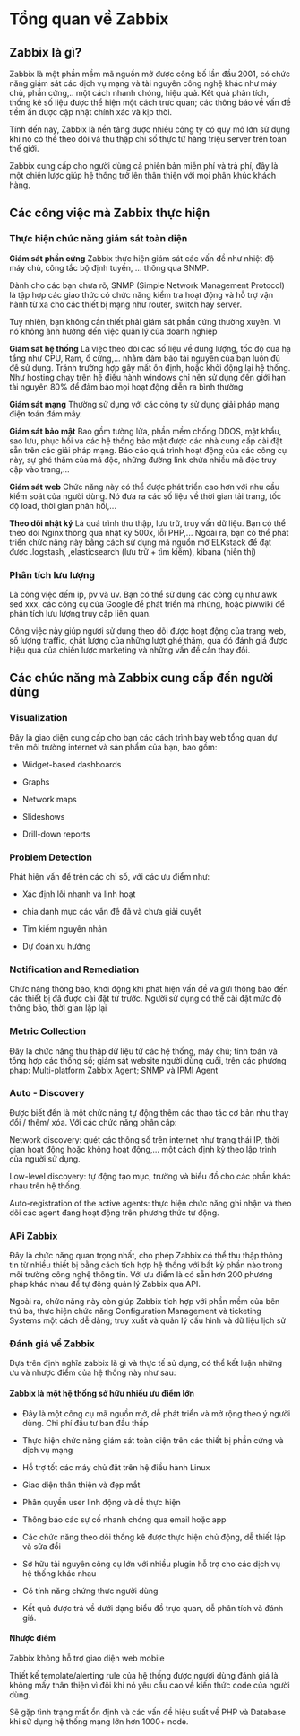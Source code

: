 # Tổng quan về Zabbix

## Zabbix là gì?
Zabbix là một phần mềm mã nguồn mở được công bố lần đầu 2001, có chức năng giám sát các dịch vụ mạng và  tài nguyên công nghệ khác như máy chủ, phần cứng,.. một cách nhanh chóng, hiệu quả. Kết quả phân tích, thống kê số liệu được thể hiện một cách trực quan; các thông báo về vấn đề tiềm ẩn được cập nhật chính xác và kịp thời. 

Tính đến nay, Zabbix là nền tảng được nhiều công ty có quy mô lớn sử dụng khi nó có thể theo dõi và thu thập chỉ số thực từ hàng triệu server trên toàn thế giới. 

Zabbix cung cấp cho người dùng cả phiên bản miễn phí và trả phí, đây là một chiến lược giúp hệ thống trở lên thân thiện với mọi phân khúc khách hàng. 

## Các công việc mà Zabbix thực hiện

### Thực hiện chức năng giám sát toàn diện
**Giám sát phần cứng**
Zabbix thực hiện giám sát các vấn đề như nhiệt độ máy chủ, công tắc bộ định tuyến, ... thông qua SNMP.

Dành cho các bạn chưa rõ, SNMP (Simple Network Management Protocol) là tập hợp các giao thức có chức năng kiểm tra hoạt động và hỗ trợ vận hành từ xa cho các thiết bị mạng như router, switch hay server.

Tuy nhiên, bạn không cần thiết phải giám sát phần cứng thường xuyên. Vì nó không ảnh hưởng đến việc quản lý của doanh nghiệp

**Giám sát hệ thống**
Là việc theo dõi các số liệu về dung lượng, tốc độ của hạ tầng như CPU, Ram, ổ cứng,... nhằm đảm bảo tài nguyên của bạn luôn đủ để sử dụng. Tránh trường hợp gây mất ổn định, hoặc khởi động lại hệ thống. Như hosting chạy trên hệ điều hành windows chỉ nên sử dụng đến giới hạn tài nguyên 80% để đảm bảo mọi hoạt động diễn ra bình thường

**Giám sát mạng**
Thường sử dụng với các công ty sử dụng giải pháp mạng điện toán đám mây. 

**Giám sát bảo mật**
Bao gồm tường lửa, phần mềm chống DDOS, mật khẩu, sao lưu, phục hồi và các hệ thống bảo mật được các nhà cung cấp cài đặt sẵn trên các giải pháp mạng. Báo cáo quá trình hoạt động của các công cụ này, sự ghé thăm của mã độc, những đường link chứa nhiều mã độc truy cập vào trang,... 

**Giám sát web**
Chức năng này có thể được phát triển cao hơn với nhu cầu kiểm soát của người dùng. Nó đưa ra các số liệu về thời gian tải trang, tốc độ load, thời gian phản hồi,... 

**Theo dõi nhật ký** 
Là quá trình thu thập, lưu trữ, truy vấn dữ liệu. Bạn có thể theo dõi Nginx thông qua nhật ký 500x, lỗi PHP,... Ngoài ra, bạn có thể phát triển chức năng này bằng cách sử dụng mã nguồn mở ELKstack để đạt được .logstash, ,elasticsearch (lưu trữ + tìm kiếm), kibana (hiển thị)

### Phân tích lưu lượng 
Là công việc đếm ip, pv và uv. Bạn có thể sử dụng các công cụ như awk sed xxx, các công cụ của Google để phát triển mã nhúng, hoặc piwwiki để phân tích lưu lượng truy cập liên quan. 

Công việc này giúp người sử dụng theo dõi được hoạt động của trang web, số lượng traffic, chất lượng của những lượt ghé thăm, qua đó đánh giá được hiệu quả của chiến lược marketing và những vấn đề cần thay đổi. 

## Các chức năng mà Zabbix cung cấp đến người dùng
### Visualization
Đây là giao diện cung cấp cho bạn các cách trình bày web tổng quan dự trên môi trường internet và sản phẩm của bạn, bao gồm:
- Widget-based dashboards

- Graphs

- Network maps

- Slideshows

- Drill-down reports

### Problem Detection 

Phát hiện vấn đề trên các chỉ số, với các ưu điểm như: 

- Xác định lỗi nhanh và linh hoạt 

- chia danh mục các vấn đề đã và chưa giải quyết

- Tìm kiếm nguyên nhân 

- Dự đoán xu hướng 

### Notification and Remediation

Chức năng thông báo, khởi động khi phát hiện vấn đề và gửi thông báo đến các thiết bị đã được cài đặt từ trước. Người sử dụng có thể cài đặt mức độ thông báo, thời gian lặp lại

### Metric Collection 

Đây là chức năng thu thập dữ liệu từ các hệ thống, máy chủ; tính toán và tổng hợp các thông số; giám sát website người dùng cuối, trên các phương pháp:  Multi-platform Zabbix Agent; SNMP và IPMI Agent

### Auto - Discovery
Được biết đến là một chức năng tự động thêm các thao tác cơ bản như thay đổi / thêm/ xóa. Với các chức năng phân cấp:

Network discovery: quét các thông số trên internet như trạng thái IP, thời gian hoạt động hoặc không hoạt động,... một cách định kỳ theo lập trình của người sử dụng.

Low-level discovery: tự động tạo mục, trường và biểu đồ cho các phần khác nhau trên hệ thống. 

Auto-registration of the active agents: thực hiện chức năng ghi nhận và theo dõi các agent đang hoạt động trên phương thức tự động.

### APi Zabbix
Đây là chức năng quan trọng nhất, cho phép Zabbix có thể thu thập thông tin từ nhiều thiết bị  bằng cách tích hợp hệ thống với bất kỳ phần nào trong môi trường công nghệ thông tin. Với ưu điểm là có sẵn hơn 200 phương pháp khác nhau để tự động quản lý Zabbix qua API.

Ngoài ra, chức năng này còn giúp Zabbix tích hợp với phần mềm của bên thứ ba, thực hiện chức năng Configuration Management và ticketing Systems một cách dễ dàng; truy xuất và quản lý cấu hình và dữ liệu lịch sử 

### Đánh giá về Zabbix
Dựa trên định nghĩa zabbix là  gì và thực tế sử dụng, có thể kết luận những ưu và nhược điểm của hệ thống này như sau:

#### Zabbix là một hệ thống sở hữu nhiều ưu điểm lớn
- Đây là một công cụ mã nguồn mở, dễ phát triển và mở rộng theo ý người dùng. Chi phí đầu tư ban đầu thấp

- Thực hiện chức năng giám sát toàn diện trên các thiết bị phần cứng và dịch vụ mạng 

- Hỗ trợ tốt các máy chủ đặt trên hệ điều hành Linux

- Giao diện thân thiện và đẹp mắt

- Phân quyền user linh động và dễ thực hiện 

- Thông báo các sự cố nhanh chóng qua email hoặc app

- Các chức năng theo dõi thống kê được thực hiện chủ động, dễ thiết lập và sửa đổi

- Sở hữu tài nguyên công cụ lớn với nhiều plugin hỗ trợ cho các dịch vụ hệ thống khác nhau

- Có tính năng chứng thực người dùng 

- Kết quả được trả về dưới dạng biểu đồ trực quan, dễ phân tích và đánh giá. 

#### Nhược điểm 

Zabbix không hỗ trợ giao diện web mobile 

Thiết kế template/alerting rule của hệ thống được người dùng đánh giá là không mấy thân thiện vì đôi khi nó yêu cầu cao về kiến thức code của người dùng.

Sẽ gặp tình trạng mất ổn định và các vấn đề hiệu suất về PHP và Database khi sử dụng hệ thống mạng lớn hơn 1000+ node.
